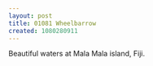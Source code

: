 ```yaml
---
layout: post
title: 01081 Wheelbarrow
created: 1080280911
---
```

Beautiful waters at Mala Mala island, Fiji.
